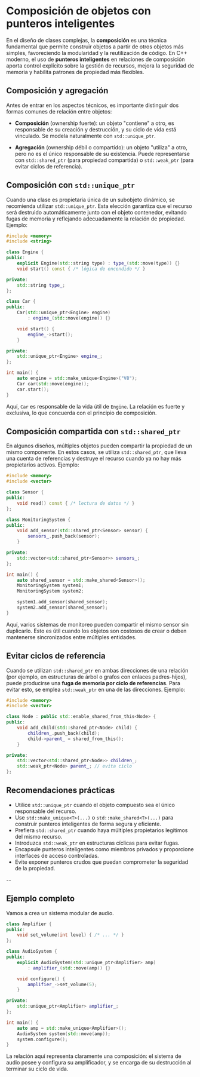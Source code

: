 # Composición de objetos con punteros inteligentes

En el diseño de clases complejas, la **composición** es una técnica fundamental que permite construir objetos a partir de otros objetos más simples, favoreciendo la modularidad y la reutilización de código. En C++ moderno, el uso de **punteros inteligentes** en relaciones de composición aporta control explícito sobre la gestión de recursos, mejora la seguridad de memoria y habilita patrones de propiedad más flexibles.

## Composición y agregación

Antes de entrar en los aspectos técnicos, es importante distinguir dos formas comunes de relación entre objetos:

* **Composición** (ownership fuerte): un objeto "contiene" a otro, es responsable de su creación y destrucción, y su ciclo de vida está vinculado. Se modela naturalmente con `std::unique_ptr`.

* **Agregación** (ownership débil o compartido): un objeto "utiliza" a otro, pero no es el único responsable de su existencia. Puede representarse con `std::shared_ptr` (para propiedad compartida) o `std::weak_ptr` (para evitar ciclos de referencia).

## Composición con `std::unique_ptr`

Cuando una clase es propietaria única de un subobjeto dinámico, se recomienda utilizar `std::unique_ptr`. Esta elección garantiza que el recurso será destruido automáticamente junto con el objeto contenedor, evitando fugas de memoria y reflejando adecuadamente la relación de propiedad. Ejemplo:

```cpp
#include <memory>
#include <string>

class Engine {
public:
    explicit Engine(std::string type) : type_(std::move(type)) {}
    void start() const { /* lógica de encendido */ }

private:
    std::string type_;
};

class Car {
public:
    Car(std::unique_ptr<Engine> engine) 
        : engine_(std::move(engine)) {}

    void start() {
        engine_->start();
    }

private:
    std::unique_ptr<Engine> engine_;
};

int main() {
    auto engine = std::make_unique<Engine>("V8");
    Car car(std::move(engine));
    car.start();
}
```

Aquí, `Car` es responsable de la vida útil de `Engine`. La relación es fuerte y exclusiva, lo que concuerda con el principio de composición.



## Composición compartida con `std::shared_ptr`

En algunos diseños, múltiples objetos pueden compartir la propiedad de un mismo componente. En estos casos, se utiliza `std::shared_ptr`, que lleva una cuenta de referencias y destruye el recurso cuando ya no hay más propietarios activos. Ejemplo:

```cpp
#include <memory>
#include <vector>

class Sensor {
public:
    void read() const { /* lectura de datos */ }
};

class MonitoringSystem {
public:
    void add_sensor(std::shared_ptr<Sensor> sensor) {
        sensors_.push_back(sensor);
    }

private:
    std::vector<std::shared_ptr<Sensor>> sensors_;
};

int main() {
    auto shared_sensor = std::make_shared<Sensor>();
    MonitoringSystem system1;
    MonitoringSystem system2;

    system1.add_sensor(shared_sensor);
    system2.add_sensor(shared_sensor);
}
```

Aquí, varios sistemas de monitoreo pueden compartir el mismo sensor sin duplicarlo. Esto es útil cuando los objetos son costosos de crear o deben mantenerse sincronizados entre múltiples entidades.

## Evitar ciclos de referencia

Cuando se utilizan `std::shared_ptr` en ambas direcciones de una relación (por ejemplo, en estructuras de árbol o grafos con enlaces padres-hijos), puede producirse una **fuga de memoria por ciclo de referencias**. Para evitar esto, se emplea `std::weak_ptr` en una de las direcciones. Ejemplo:

```cpp
#include <memory>
#include <vector>

class Node : public std::enable_shared_from_this<Node> {
public:
    void add_child(std::shared_ptr<Node> child) {
        children_.push_back(child);
        child->parent_ = shared_from_this();
    }

private:
    std::vector<std::shared_ptr<Node>> children_;
    std::weak_ptr<Node> parent_; // evita ciclo
};
```

## Recomendaciones prácticas

* Utilice `std::unique_ptr` cuando el objeto compuesto sea el único responsable del recurso.
* Use `std::make_unique<T>(...)` o `std::make_shared<T>(...)` para construir punteros inteligentes de forma segura y eficiente.
* Prefiera `std::shared_ptr` cuando haya múltiples propietarios legítimos del mismo recurso.
* Introduzca `std::weak_ptr` en estructuras cíclicas para evitar fugas.
* Encapsule punteros inteligentes como miembros privados y proporcione interfaces de acceso controladas.
* Evite exponer punteros crudos que puedan comprometer la seguridad de la propiedad.

--

## Ejemplo completo

Vamos a crea un sistema modular de audio.

```cpp
class Amplifier {
public:
    void set_volume(int level) { /* ... */ }
};

class AudioSystem {
public:
    explicit AudioSystem(std::unique_ptr<Amplifier> amp)
        : amplifier_(std::move(amp)) {}

    void configure() {
        amplifier_->set_volume(5);
    }

private:
    std::unique_ptr<Amplifier> amplifier_;
};

int main() {
    auto amp = std::make_unique<Amplifier>();
    AudioSystem system(std::move(amp));
    system.configure();
}
```

La relación aquí representa claramente una composición: el sistema de audio posee y configura su amplificador, y se encarga de su destrucción al terminar su ciclo de vida.


